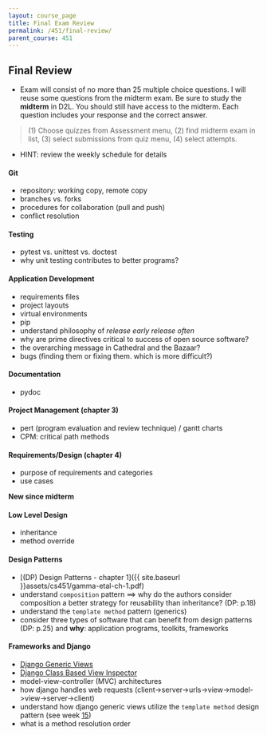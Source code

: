 ```yaml
---
layout: course_page
title: Final Exam Review
permalink: /451/final-review/
parent_course: 451
---
```


## Final Review

- Exam will consist of no more than 25 multiple choice questions. I will reuse some questions from the midterm exam. Be sure to study the **midterm** in D2L. You should still have access to the midterm. Each question includes your response and the correct answer.

> (1) Choose quizzes from Assessment menu, (2) find midterm exam in list, (3) select submissions from quiz menu, (4) select attempts. 

- HINT: review the weekly schedule for details

#### Git
- repository: working copy, remote copy
- branches vs. forks
- procedures for collaboration (pull and push)
- conflict resolution 

#### Testing
- pytest vs. unittest vs. doctest
- why unit testing contributes to better programs?

#### Application Development
- requirements files
- project layouts
- virtual environments
- pip
- understand philosophy of *release early release often*
- why are prime directives critical to success of open source software?
- the overarching message in Cathedral and the Bazaar?
- bugs (finding them or fixing them. which is more difficult?)

#### Documentation
- pydoc

#### Project Management (chapter 3)
- pert (program evaluation and review technique) / gantt charts
- CPM: critical path methods

#### Requirements/Design (chapter 4)
- purpose of requirements and categories
- use cases

**New since midterm**

#### Low Level Design
- inheritance
- method override

#### Design Patterns
- [(DP) Design Patterns - chapter 1]({{ site.baseurl }}assets/cs451/gamma-etal-ch-1.pdf)
- understand ```composition``` pattern ==> why do the authors consider composition a better strategy for reusability than inheritance? (DP: p.18)
- understand the ```template method``` pattern (generics)
- consider three types of software that can benefit from design patterns (DP: p.25) and **why**:
	application programs, toolkits, frameworks

#### Frameworks and Django
- [Django Generic Views](https://docs.djangoproject.com/en/1.11/ref/class-based-views/generic-editing/)
- [Django Class Based View Inspector](https://ccbv.co.uk/)
- model-view-controller (MVC) architectures
- how django handles web requests (client->server->urls->view->model->view->server->client)
- understand how django generic views utilize the ```template method``` design pattern (see week [15](#week-15))
- what is a method resolution order


